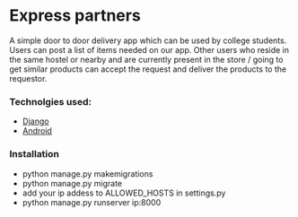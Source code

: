 # Express partners

A simple door to door delivery app which can be used by college students. Users can post a list of items needed on our app. Other users who reside in the same hostel or nearby and are currently present in the store / going to get similar products can accept the request and deliver the products to the requestor.

### Technolgies used:
* [Django](https://docs.djangoproject.com/en/2.2/topics/install/)
* [Android](https://developer.android.com/studio/install)

### Installation

* python manage.py makemigrations
* python manage.py migrate
* add your ip addess to ALLOWED_HOSTS in settings.py
* python manage.py runserver ip:8000
